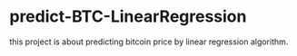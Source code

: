 # predict-BTC-LinearRegression
this project is about predicting bitcoin price by linear regression algorithm.
